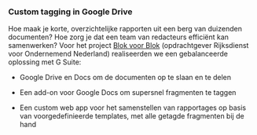 ### Custom tagging in Google Drive

Hoe maak je korte, overzichtelijke rapporten uit een berg van duizenden documenten? Hoe zorg je dat een team van redacteurs effici&euml;nt kan samenwerken?
Voor het project [Blok voor Blok](/#portfolio-blok-voor-blok) (opdrachtgever Rijksdienst voor Ondernemend Nederland) realiseerden we een gebalanceerde oplossing met G Suite:

+ Google Drive en Docs om de documenten op te slaan en te delen

+ Een add-on voor Google Docs om supersnel fragmenten te taggen

+ Een custom web app voor het samenstellen van rapportages op basis van voorgedefinieerde templates, met alle getagde fragmenten bij de hand
